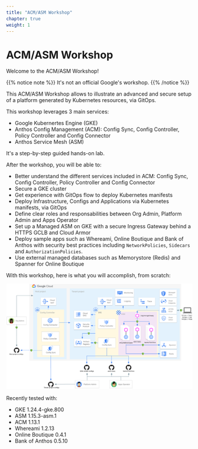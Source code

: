 ```yaml
---
title: "ACM/ASM Workshop"
chapter: true
weight: 1
---
```

# ACM/ASM Workshop

Welcome to the ACM/ASM Workshop!

{{% notice note %}}
It's not an official Google's workshop.
{{% /notice %}}

This ACM/ASM Workshop allows to illustrate an advanced and secure setup of a platform generated by Kubernetes resources, via GitOps.

This workshop leverages 3 main services:
- Google Kubernertes Engine (GKE)
- Anthos Config Management (ACM): Config Sync, Config Controller, Policy Controller and Config Connector
- Anthos Service Mesh (ASM)

It's a step-by-step guided hands-on lab.

After the workshop, you will be able to:
- Better understand the different services included in ACM: Config Sync, Config Controller, Policy Controller and Config Connector
- Secure a GKE cluster
- Get experience with GitOps flow to deploy Kubernetes manifests
- Deploy Infrastructure, Configs and Applications via Kubernetes manifests, via GitOps
- Define clear roles and responsabilities between Org Admin, Platform Admin and Apps Operator
- Set up a Managed ASM on GKE with a secure Ingress Gateway behind a HTTPS GCLB and Cloud Armor
- Deploy sample apps such as Whereami, Online Boutique and Bank of Anthos with security best practices including `NetworkPolicies`, `Sidecars` and `AuthorizationPolicies`.
- Use external managed databases such as Memorystore (Redis) and Spanner for Online Boutique

With this workshop, here is what you will accomplish, from scratch:

![Workshop Architecture diagram](/images/architecture.png)

Recently tested with:
- GKE 1.24.4-gke.800
- ASM 1.15.3-asm.1
- ACM 1.13.1
- Whereami 1.2.13
- Online Boutique 0.4.1
- Bank of Anthos 0.5.10